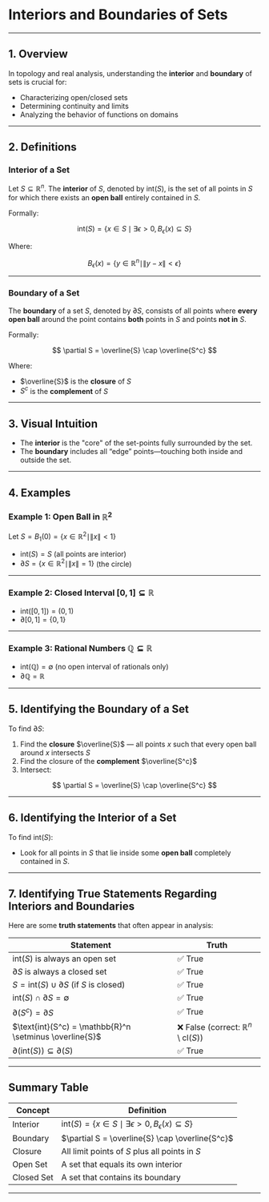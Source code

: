 # **Interiors and Boundaries of Sets**

---

## **1. Overview**

In topology and real analysis, understanding the **interior** and **boundary** of sets is crucial for:

* Characterizing open/closed sets
* Determining continuity and limits
* Analyzing the behavior of functions on domains

---

## **2. Definitions**

### **Interior of a Set**

Let $`S \subseteq \mathbb{R}^n`$. The **interior** of $`S`$, denoted by $`\text{int}(S)`$, is the set of all points in $`S`$ for which there exists an **open ball** entirely contained in $S$.

Formally:

$$
\text{int}(S) = \{ x \in S \mid \exists \epsilon > 0, B_\epsilon(x) \subseteq S \}
$$

Where:

$$
B_\epsilon(x) = \{ y \in \mathbb{R}^n \mid \|y - x\| < \epsilon \}
$$

---

### **Boundary of a Set**

The **boundary** of a set $S$, denoted by $`\partial S`$, consists of all points where **every open ball** around the point contains **both** points in $S$ and points **not in** $S$.

Formally:

$$
\partial S = \overline{S} \cap \overline{S^c}
$$

Where:

* $`\overline{S}`$ is the **closure** of $S$
* $`S^c`$ is the **complement** of $S$

---

## **3. Visual Intuition**

* The **interior** is the "core" of the set-points fully surrounded by the set.
* The **boundary** includes all “edge” points—touching both inside and outside the set.

---

## **4. Examples**

### **Example 1: Open Ball in $`\mathbb{R}^2`$**

Let $`S = B_1(0) = \{ x \in \mathbb{R}^2 \mid \|x\| < 1 \}`$

* $`\text{int}(S) = S`$ (all points are interior)
* $`\partial S = \{ x \in \mathbb{R}^2 \mid \|x\| = 1 \}`$ (the circle)

---

### **Example 2: Closed Interval $`[0, 1] \subseteq \mathbb{R}`$**

* $`\text{int}([0, 1]) = (0, 1)`$
* $`\partial [0, 1] = \{0, 1\}`$

---

### **Example 3: Rational Numbers $`\mathbb{Q} \subseteq \mathbb{R}`$**

* $`\text{int}(\mathbb{Q}) = \emptyset`$ (no open interval of rationals only)
* $`\partial \mathbb{Q} = \mathbb{R}`$

---

## **5. Identifying the Boundary of a Set**

To find $`\partial S`$:

1. Find the **closure** $`\overline{S}`$ — all points $`x`$ such that every open ball around $`x`$ intersects $`S`$
2. Find the closure of the **complement** $`\overline{S^c}`$
3. Intersect:

$$
\partial S = \overline{S} \cap \overline{S^c}
$$

---

## **6. Identifying the Interior of a Set**

To find $`\text{int}(S)`$:

* Look for all points in $`S`$ that lie inside some **open ball** completely contained in $`S`$.

---

## **7. Identifying True Statements Regarding Interiors and Boundaries**

Here are some **truth statements** that often appear in analysis:

| Statement                                               | Truth                                                    |
| ------------------------------------------------------- | -------------------------------------------------------- |
| $`\text{int}(S)`$ is always an open set                   | ✅ True                                                   |
| $`\partial S`$ is always a closed set                     | ✅ True                                                   |
| $`S = \text{int}(S) \cup \partial S`$ (if $S$ is closed)  | ✅ True                                                   |
| $`\text{int}(S) \cap \partial S = \emptyset`$             | ✅ True                                                   |
| $`\partial(S^c) = \partial S`$                            | ✅ True                                                   |
| $`\text{int}(S^c) = \mathbb{R}^n \setminus \overline{S}`$ | ❌ False (correct: $`\mathbb{R}^n \setminus \text{cl}(S)`$) |
| $`\partial(\text{int}(S)) \subseteq \partial(S)`$         | ✅ True                                                   |

---

## Summary Table

| **Concept** | **Definition**                                                                       |
| ----------- | ------------------------------------------------------------------------------------ |
| Interior    | $`\text{int}(S) = \{ x \in S \mid \exists \epsilon > 0, B_\epsilon(x) \subseteq S \}`$ |
| Boundary    | $`\partial S = \overline{S} \cap \overline{S^c}`$                                     |
| Closure     | All limit points of $`S`$ plus all points in $`S`$                                       |
| Open Set    | A set that equals its own interior                                                   |
| Closed Set  | A set that contains its boundary                                                     |

---
